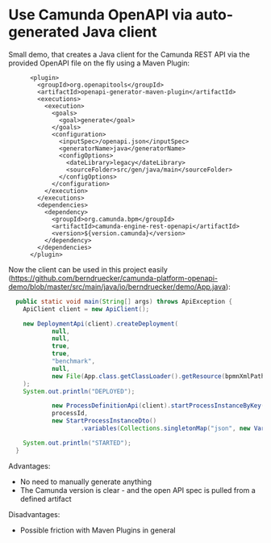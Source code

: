 # Use Camunda OpenAPI via auto-generated Java client

Small demo, that creates a Java client for the Camunda REST API via the provided OpenAPI file on the fly using a Maven Plugin: 

```
      <plugin>
        <groupId>org.openapitools</groupId>
        <artifactId>openapi-generator-maven-plugin</artifactId>
        <executions>
          <execution>
            <goals>
              <goal>generate</goal>
            </goals>
            <configuration>
              <inputSpec>/openapi.json</inputSpec>
              <generatorName>java</generatorName>
              <configOptions>
                <dateLibrary>legacy</dateLibrary>
                <sourceFolder>src/gen/java/main</sourceFolder>
              </configOptions>
            </configuration>
          </execution>
        </executions>
        <dependencies>
          <dependency>
            <groupId>org.camunda.bpm</groupId>
            <artifactId>camunda-engine-rest-openapi</artifactId>
            <version>${version.camunda}</version>
          </dependency>
        </dependencies>
      </plugin>
```

Now the client can be used in this project easily (https://github.com/berndruecker/camunda-platform-openapi-demo/blob/master/src/main/java/io/berndruecker/demo/App.java):

```java
  public static void main(String[] args) throws ApiException {
    ApiClient client = new ApiClient();

    new DeploymentApi(client).createDeployment(
            null,
            null,
            true,
            true,
            "benchmark",
            null,
            new File(App.class.getClassLoader().getResource(bpmnXmlPath).getFile())
    );
    System.out.println("DEPLOYED");

            new ProcessDefinitionApi(client).startProcessInstanceByKey(
            processId,
            new StartProcessInstanceDto()
                    .variables(Collections.singletonMap("json", new VariableValueDto().value("test").type("string"))));

    System.out.println("STARTED");
  }
```

Advantages:

* No need to manually generate anything
* The Camunda version is clear - and the open API spec is pulled from a defined artifact

Disadvantages:

* Possible friction with Maven Plugins in general
